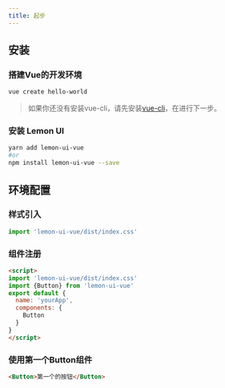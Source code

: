 ```yaml
---
title: 起步
---
```

## 安装
### 搭建Vue的开发环境
```sh
vue create hello-world
```
> 如果你还没有安装vue-cli，请先安装[vue-cli](https://cli.vuejs.org/zh/guide/installation.html)，在进行下一步。
### 安装 Lemon UI
```sh
yarn add lemon-ui-vue
#or
npm install lemon-ui-vue --save
```
## 环境配置
### 样式引入
```js
import 'lemon-ui-vue/dist/index.css'
```
### 组件注册
```html
<script>
import 'lemon-ui-vue/dist/index.css'
import {Button} from 'lemon-ui-vue'
export default {
  name: 'yourApp',
  components: {
    Button
  }
}
</script>
```
### 使用第一个Button组件
```html
<Button>第一个的按钮</Button>
```